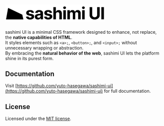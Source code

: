 # <img src="doc/public/logo.svg" width="320" style="max-width: 100%;" alt="sashimi UI">

sashimi UI is a minimal CSS framework designed to enhance, not replace, the **native capabilities of HTML**.  
It styles elements such as `<a>;`, `<button>;`, and `<input>;` without unnecessary wrapping or abstraction.  
By embracing the **natural behavior of the web**, sashimi UI lets the platform shine in its purest form.

## Documentation

Visit [https://github.com/yuto-hasegawa/sashimi-ui](https://github.com/yuto-hasegawa/sashimi-ui) for full documentation.

## License

Licensed under the [MIT license](LICENSE).